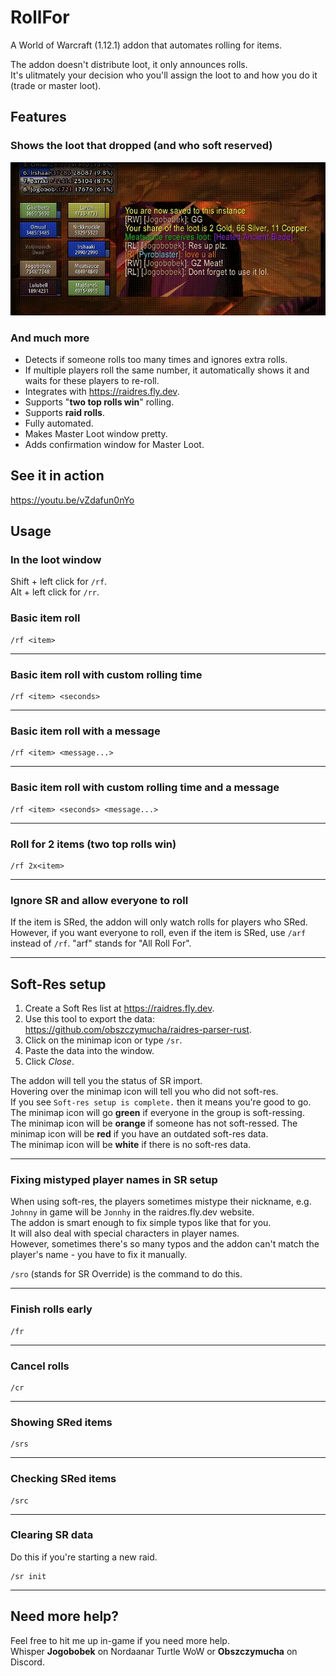 # RollFor
A World of Warcraft (1.12.1) addon that automates rolling for items.  

The addon doesn't distribute loot, it only announces rolls.  
It's ulitmately your decision who you'll assign the loot to and how you do it
(trade or master loot).

## Features
### Shows the loot that dropped (and who soft reserved)
![](docs/dropped-loot.gif)


### And much more
 * Detects if someone rolls too many times and ignores extra rolls.
 * If multiple players roll the same number, it automatically shows it and
   waits for these players to re-roll.
 * Integrates with https://raidres.fly.dev.
 * Supports "**two top rolls win**" rolling.
 * Supports **raid rolls**.
 * Fully automated.
 * Makes Master Loot window pretty.
 * Adds confirmation window for Master Loot.


## See it in action
https://youtu.be/vZdafun0nYo


## Usage

### In the loot window

Shift + left click for `/rf`.  
Alt + left click for `/rr`.


### Basic item roll
```
/rf <item>
```

---


### Basic item roll with custom rolling time
```
/rf <item> <seconds>
```

---


### Basic item roll with a message
```
/rf <item> <message...>
```

---


### Basic item roll with custom rolling time and a message
```
/rf <item> <seconds> <message...>
```

---


### Roll for 2 items (two top rolls win)
```
/rf 2x<item>
```

---


### Ignore SR and allow everyone to roll
If the item is SRed, the addon will only watch rolls for players who SRed.
However, if you want everyone to roll, even if the item is SRed, use `/arf`
instead of `/rf`. "arf" stands for "All Roll For".

---


## Soft-Res setup

1. Create a Soft Res list at https://raidres.fly.dev.  
2. Use this tool to export the data: https://github.com/obszczymucha/raidres-parser-rust.  
3. Click on the minimap icon or type `/sr`.  
5. Paste the data into the window.  
6. Click *Close*.  

The addon will tell you the status of SR import.  
Hovering over the minimap icon will tell you who did not soft-res.  
If you see `Soft-res setup is complete.` then it means you're good to go.
The minimap icon will go **green** if everyone in the group is soft-ressing.  
The minimap icon will be **orange** if someone has not soft-ressed.
The minimap icon will be **red** if you have an outdated soft-res data.  
The minimap icon will be **white** if there is no soft-res data.  

---


### Fixing mistyped player names in SR setup

When using soft-res, the players sometimes mistype their nickname, e.g. 
`Johnny` in game will be `Jonnhy` in the raidres.fly.dev website.  
The addon is smart enough to fix simple typos like that for you.  
It will also deal with special characters in player names.  
However, sometimes there's so many typos and the addon can't match the  
player's name - you have to fix it manually.  

`/sro` (stands for SR Override) is the command to do this.  

---


### Finish rolls early
```
/fr
```

---


### Cancel rolls
```
/cr
```

---


### Showing SRed items
```
/srs
```

---


### Checking SRed items
```
/src
```

---


### Clearing SR data
Do this if you're starting a new raid.
```
/sr init
```

---


## Need more help?

Feel free to hit me up in-game if you need more help.  
Whisper **Jogobobek** on Nordaanar Turtle WoW or
**Obszczymucha** on Discord.

